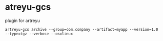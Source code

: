 atreyu-gcs
===
plugin for artreyu


	artreyu-gcs archive --group=com.company --artifact=myapp --version=1.0 --type=tgz --verbose --os=linux
